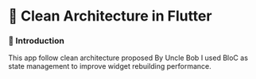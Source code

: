 # 📱 Clean Architecture in Flutter
### 🚀  Introduction

This app follow clean architecture proposed By Uncle Bob I used BloC as state management to improve widget rebuilding performance.